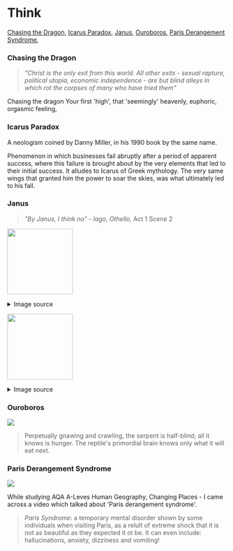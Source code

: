 # Think

[Chasing the Dragon](#chasing-the-dragon), [Icarus Paradox](#icarus-paradox), [Janus](#janus), [Ouroboros](#ouroboros), [Paris Derangement Syndrome](#paris-derangement-syndrome), 


### <a name=chasing-the-dragon>Chasing the Dragon</a>

> _"Christ is the only exit from this world. All other exits - sexual rapture, political utopia, economic independence - are but blind alleys in which rot the corpses of many who have tried them"_

Chasing the dragon Your first 'high', that 'seemingly' heavenly, euphoric, orgasmic feeling, 

### <a name=icarus-paradox>Icarus Paradox</a>

A neologism coined by Danny Miller, in his 1990 book by the same name.

Phenomenon in which businesses fail abruptly after a period of apparent success, where this failure is brought about by the very elements that led to their initial success. It alludes to Icarus of Greek mythology. The very same wings that granted him the power to soar the skies, was what ultimately led to his fall.

### <a name=janus>Janus</a>

> _"By Janus, I think no"_ - _Iago, Othello_, Act 1 Scene 2

<img src="/pix/janus1.avif" style="width:150px; height: auto;"><details><summary>Image source</summary>Woodcut engraving from the the book "Der Olymp oder die Mythologie der Griechen und Römer (The Olympus or the Mythology of the Greeks and Romans)", published by August Heinrich Petiscus in C.F. Amelang's Verlag, Leipzig (1878, 18th edition). [Wikipedia commons](https://commons.wikimedia.org/wiki/File:Janus,_the_Roman_god_(1878).jpg)</details>

<img src="/pix/janus2.avif" style="width:150px; height: auto;"><details><summary>Image source</summary>THE MIRIAM ANDIRA D. WALLACH DIVISION OF ART, PRINTS AND PHOTOGRAPHS: PICTURE COLLECTION [NY Public Library Digital Collections](https://digitalcollections.nypl.org/items/510d47e4-605a-a3d9-e040-e00a18064a99)</details>

### <a name=ouroboross>Ouroboros</a>

<img src=/pix/ouroboros.avif>

> Perpetually gnawing and crawling, the serpent is half-blind; all it knows is hunger. The reptile's primordial brain knows only what it will eat next.

### <a name=paris-derangement-syndrome>Paris Derangement Syndrome</a>

<img src=/pix/paris-derangement-syndrome-brain.avif>

While studying AQA A-Leves Human Geography, Changing Places - I came across a video which talked about 'Paris derangement syndrome'.

> *Paris Syndrome*: a temporary mental disorder shown by some individuals when visiting Paris, as a relult of extreme shock that it is not as beautiful as they expected it ot be. It can even include: hallucinations, anxiety, dizziness and vomiting!
